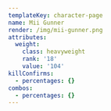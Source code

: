 ```yaml
---
templateKey: character-page
name: Mii Gunner
render: /img/mii-gunner.png
attributes:
  weight:
    class: heavyweight
    rank: '18'
    value: '104'
killConfirms:
  - percentages: {}
combos:
  - percentages: {}
---
```


